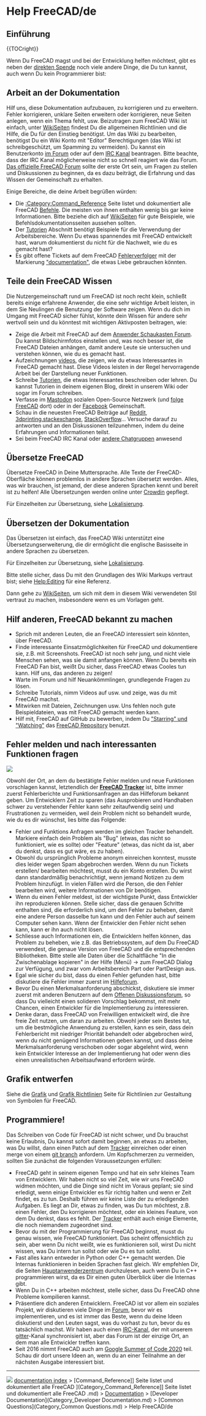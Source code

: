 # Help FreeCAD/de
## Einführung


{{TOCright}}

Wenn Du FreeCAD magst und bei der Entwicklung helfen möchtest, gibt es neben der [direkten Spende](Donate.md) noch viele andere Dinge, die Du tun kannst, auch wenn Du kein Programmierer bist:

## Arbeit an der Dokumentation 

Hilf uns, diese Dokumentation aufzubauen, zu korrigieren und zu erweitern. Fehler korrigieren, unklare Seiten erweitern oder korrigieren, neue Seiten anlegen, wenn ein Thema fehlt, usw. Beizutragen zum FreeCAD Wiki ist einfach, unter [WikiSeiten](WikiPages/de.md) findest Du die allgemeinen Richtlinien und die Hilfe, die Du für den Einstieg benötigst. Um das Wiki zu bearbeiten, benötigst Du ein Wiki Konto mit \"Editor\" Berechtigungen (das Wiki ist schreibgeschützt, um Spamming zu vermeiden). Du kannst ein Benutzerkonto [im Forum](http://forum.freecadweb.org/viewtopic.php?f=21&t=6830) oder auf dem [IRC Kanal](https://wiki.freecadweb.org/Help#Chat) beantragen. Bitte beachte, dass der IRC Kanal möglicherweise nicht so schnell reagiert wie das Forum. [Das offizielle FreeCAD Forum](https://forum.freecadweb.org) sollte der erste Ort sein, um Fragen zu stellen und Diskussionen zu beginnen, da es dazu beiträgt, die Erfahrung und das Wissen der Gemeinschaft zu erhalten.

Einige Bereiche, die deine Arbeit begrüßen würden:

-   Die [:Category:Command\_Reference](:Category_Command_Reference.md) Seite listet und dokumentiert alle FreeCAD [Befehle](command/de.md). Die meisten von ihnen enthalten wenig bis gar keine Informationen. Bitte beziehe dich auf [WikiSeiten](WikiPages/de.md) für gute Beispiele, wie Befehlsdokumentationsseiten aussehen sollten.
-   Der [Tutorien](Tutorials/de.md) Abschnitt benötigt Beispiele für die Verwendung der Arbeitsbereiche. Wenn Du etwas spannendes mit FreeCAD entwickelt hast, warum dokumentierst du nicht für die Nachwelt, wie du es gemacht hast?
-   Es gibt offene Tickets auf dem FreeCAD [Fehlerverfolger](Tracker/de.md) mit der Markierung [\"documentation\"](https://freecadweb.org/tracker/search.php?tag_string=documentation), die etwas Liebe gebrauchen könnten.

## Teile dein FreeCAD Wissen 

Die Nutzergemeinschaft rund um FreeCAD ist noch recht klein, schließt bereits einige erfahrene Anwender, die eine sehr wichtige Arbeit leisten, in dem Sie Neulingen die Benutzung der Software zeigen. Wenn du dich im Umgang mit FreeCAD sicher fühlst, könnte dein Wissen für andere sehr wertvoll sein und du könntest mit wichtigen Aktivposten beitragen, wie:

-   Zeige die Arbeit mit FreeCAD auf dem [Anwender Schaukasten Forum](http://forum.freecadweb.org/viewforum.php?f=24). Du kannst Bildschirmfotos einstellen und, was noch besser ist, die FreeCAD Dateien anhängen, damit andere Leute sie untersuchen und verstehen können, wie du es gemacht hast.
-   Aufzeichnungen [videos](http://www.youtube.com/user/FreeCADNews), die zeigen, wie du etwas Interessantes in FreeCAD gemacht hast. Diese Videos leisten in der Regel hervorragende Arbeit bei der Darstellung neuer Funktionen.
-   Schreibe [Tutorien](http://freecad-tutorial.blogspot.com/), die etwas Interessantes beschreiben oder lehren. Du kannst Tutorien in deinem eigenen Blog, direkt in unserem Wiki oder sogar im Forum schreiben.
-   Verfasse im [Mastodon](https://joinmastodon.org/) sozialen Open-Source Netzwerk (und [folge FreeCAD](https://fosstodon.org/@FreeCAD) dort) oder in der [Facebook](https://www.facebook.com/groups/416491481766626) Gemeinschaft.
-   Schau in die neuesten FreeCAD Beiträge auf [Reddit](https://www.reddit.com/search/?q=freecad&type=link&sort=new), [3dprinting.stackexchange](https://3dprinting.stackexchange.com/search?tab=newest&q=freecad), [StackOverflow](https://stackoverflow.com/search?q=freecad)\... Versuche darauf zu antworten und an den Diskussionen teilzunehmen, indem du deine Erfahrungen und Informationen teilst.
-   Sei beim FreeCAD IRC Kanal oder [andere Chatgruppen](https://www.freecadweb.org/wiki/Help#Chat) anwesend

## Übersetze FreeCAD 

Übersetze FreeCAD in Deine Muttersprache. Alle Texte der FreeCAD-Oberfläche können problemlos in andere Sprachen übersetzt werden. Alles, was wir brauchen, ist jemand, der diese anderen Sprachen kennt und bereit ist zu helfen! Alle Übersetzungen werden online unter [Crowdin](http://crowdin.net/project/freecad) gepflegt.

Für Einzelheiten zur Übersetzung, siehe [Lokalisierung](Localisation/de.md).

## Übersetzen der Dokumentation 

Das Übersetzen ist einfach, das FreeCAD Wiki unterstützt eine Übersetzungserweiterung, die dir ermöglicht die englische Basisseite in andere Sprachen zu übersetzen.

Für Einzelheiten zur Übersetzung, siehe [Lokalisierung](Localisation/de.md).

Bitte stelle sicher, dass Du mit den Grundlagen des Wiki Markups vertraut bist; siehe [Help:Editing](Help_Editing.md) für eine Referenz.

Dann gehe zu [WikiSeiten](WikiPages/de.md), um sich mit dem in diesem Wiki verwendeten Stil vertraut zu machen, insbesondere wenn es um Vorlagen geht.

## Hilf anderen, FreeCAD bekannt zu machen 

-   Sprich mit anderen Leuten, die an FreeCAD interessiert sein könnten, über FreeCAD.
-   Finde interessante Einsatzmöglichkeiten für FreeCAD und dokumentiere sie, z.B. mit Screenshots. FreeCAD ist noch sehr jung, und nicht viele Menschen sehen, was sie damit anfangen können. Wenn Du bereits ein FreeCAD Fan bist, weißt Du sicher, dass FreeCAD etwas Cooles tun kann. Hilf uns, das anderen zu zeigen!
-   Warte im Forum und hilf Neuankömmlingen, grundlegende Fragen zu lösen.
-   Schreibe Tutorials, nimm Videos auf usw. und zeige, was du mit FreeCAD machst.
-   Mitwirken mit Dateien, Zeichnungen usw. Uns fehlen noch gute Beispieldateien, was mit FreeCAD gemacht werden kann.
-   Hilf mit, FreeCAD auf GitHub zu bewerben, indem Du [\"Starring\" und \"Watching\"](https://help.github.com/articles/be-social/#watch-a-project) das [FreeCAD Repository](https://github.com/FreeCAD/FreeCAD) benutzt.

## Fehler melden und nach interessanten Funktionen fragen 

![](images/Bugreport-workflow.png )

Obwohl der Ort, an dem du bestätigte Fehler melden und neue Funktionen vorschlagen kannst, letztendlich der **[FreeCAD Tracker](tracker/de.md)** ist, bitte immer zuerst Fehlerberichte und Funktionsanfragen an das Hilfeforum bekannt geben. Um Entwicklern Zeit zu sparen (das Ausprobieren und Handhaben schwer zu verstehender Fehler kann sehr zeitaufwendig sein) und Frustrationen zu vermeiden, weil dein Problem nicht so behandelt wurde, wie du es dir wünschst, lies bitte das Folgende:

-   Fehler und Funktions Anfragen werden im gleichen Tracker behandelt. Markiere einfach dein Problem als \"Bug\" (etwas, das nicht so funktioniert, wie es sollte) oder \"Feature\" (etwas, das nicht da ist, aber du denkst, dass es gut wäre, es zu haben).
-   Obwohl du ursprünglich Probleme anonym einreichen konntest, musste dies leider wegen Spam abgebrochen werden. Wenn du nun Tickets erstellen/ bearbeiten möchtest, musst du ein Konto erstellen. Du wirst dann standardmäßig benachrichtigt, wenn jemand Notizen zu dem Problem hinzufügt. In vielen Fällen wird die Person, die den Fehler bearbeiten wird, weitere Informationen von Dir benötigen.
-   Wenn du einen Fehler meldest, ist der wichtigste Punkt, dass Entwickler ihn reproduzieren können. Stelle sicher, dass die genauen Schritte enthalten sind, die erforderlich sind, um den Fehler zu beheben, damit eine andere Person dasselbe tun kann und den Fehler auch auf seinem Computer sehen kann. Wenn der Entwickler den Fehler nicht sehen kann, kann er ihn auch nicht lösen.
-   Schliesse auch Informationen ein, die Entwicklern helfen können, das Problem zu beheben, wie z.B. das Betriebssystem, auf dem Du FreeCAD verwendest, die genaue Version von FreeCAD und die entsprechenden Bibliotheken. Bitte stelle alle Daten über die Schaltfläche \"In die Zwischenablage kopieren\" in der Hilfe (Menü) → zum FreeCAD Dialog zur Verfügung, und zwar vom Arbeitsbereich Part oder PartDesign aus.
-   Egal wie sicher du bist, dass du einen Fehler gefunden hast, bitte diskutiere die Fehler immer zuerst im [Hilfeforum](http://forum.freecadweb.org/viewforum.php?f=3).
-   Bevor Du einen Merkmalsanforderung abschickst, diskutiere sie immer zuerst mit anderen Benutzern auf dem [Offenen Diskussionsforum](http://forum.freecadweb.org/viewforum.php?f=8), so dass Du vielleicht einen solideren Vorschlag bekommst, mit mehr Chancen, einen Entwickler für die Implementierung zu interessieren.
-   Denke daran, dass FreeCAD von Freiwilligen entwickelt wird, die ihre freie Zeit nutzen, um daran zu arbeiten. Obwohl jeder sein Bestes tut, um die bestmögliche Anwendung zu erstellen, kann es sein, dass dein Fehlerbericht mit niedriger Priorität behandelt oder abgebrochen wird, wenn du nicht genügend Informationen geben kannst, und dass deine Merkmalsanforderung verschoben oder sogar abgelehnt wird, wenn kein Entwickler Interesse an der Implementierung hat oder wenn dies einen unrealistischen Arbeitsaufwand erfordern würde.

## Grafik entwerfen 

Siehe die [Grafik](Artwork/de.md) und [Grafik Richtlinien](Artwork_Guidelines/de.md) Seite für Richtlinien zur Gestaltung von Symbolen für FreeCAD.

## Programmiere!

Das Schreiben von Code für FreeCAD ist nicht schwer, und Du brauchst keine Erlaubnis, Du kannst sofort damit beginnen, an etwas zu arbeiten, was Du willst, dann einen Patch auf dem [Tracker](http://www.freecadweb.org/tracker) einreichen oder einen merge von einem [git branch](https://github.com/FreeCAD) anfordern. Um Kopfschmerzen zu vermeiden, sollten Sie zunächst die folgenden Voraussetzungen erfüllen:

-   FreeCAD geht in seinem eigenen Tempo und hat ein sehr kleines Team von Entwicklern. Wir haben nicht so viel Zeit, wie wir uns FreeCAD widmen möchten, und die Dinge sind nicht im Voraus geplant; sie sind erledigt, wenn einige Entwickler es für richtig halten und wenn er Zeit findet, es zu tun. Deshalb führen wir keine Liste der zu erledigenden Aufgaben. Es liegt an Dir, etwas zu finden, was Du tun möchtest, z.B. einen Fehler, den Du korrigieren möchtest, oder ein kleines Feature, von dem Du denkst, dass es fehlt. Der [Tracker](http://www.freecadweb.org/tracker) enthält auch einige Elemente, die noch niemandem zugeordnet sind.
-   Bevor du mit der Programmierung für FreeCAD beginnst, musst du genau wissen, wie FreeCAD funktioniert. Das scheint offensichtlich zu sein, aber wenn Du nicht weißt, wie es funktionieren soll, wirst Du nicht wissen, was Du intern tun sollst oder wie Du es tun sollst.
-   Fast alles kann entweder in Python oder C++ gemacht werden. Die Internas funktionieren in beiden Sprachen fast gleich. Wir empfehlen Dir, die Seiten [Hauptanwenderzentrum](Power_users_hub/de.md) durchzulesen, auch wenn Du in C++ programmieren wirst, da es Dir einen guten Überblick über die Internas gibt.
-   Wenn Du in C++ arbeiten möchtest, stelle sicher, dass Du FreeCAD ohne Probleme kompilieren kannst.
-   Präsentiere dich anderen Entwicklern. FreeCAD ist vor allem ein soziales Projekt, wir diskutieren viele Dinge im [Forum](http://forum.freecadweb.org), bevor wir es implementieren, und es ist immer das Beste, wenn du deine Ideen diskutierst und den Leuten sagst, was du vorhast zu tun, bevor du es tatsächlich machst. Wir haben auch einen [IRC-Kanal](irc://chat.freenode.net/freecad), der mit unserem [gitter](https://gitter.im/FreeCAD/FreeCAD)-Kanal synchronisiert ist, aber das Forum ist der einzige Ort, an dem man alle Entwickler treffen kann.
-   Seit 2016 nimmt FreeCAD auch am [Google Summer of Code 2020](Google_Summer_of_Code_2020.md) teil. Schau dir dort unsere Ideen an, wenn du an einer Teilnahme an der nächsten Ausgabe interessiert bist.



---
![](images/Right_arrow.png) [documentation index](../README.md) > [Command_Reference]] Seite listet und dokumentiert alle FreeCAD ](Category_Command_Reference]] Seite listet und dokumentiert alle FreeCAD .md) > [Documentation](Category_Documentation.md) > [Developer Documentation](Category_Developer Documentation.md) > [Common Questions](Category_Common Questions.md) > Help FreeCAD/de
